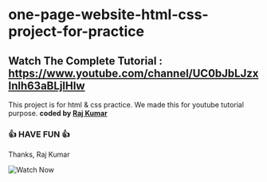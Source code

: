 # one-page-website-html-css-project-for-practice
## Watch The Complete Tutorial : https://www.youtube.com/channel/UC0bJbLJzxInlh63aBLjlHIw

This project is for html &amp; css practice. We made this for youtube tutorial purpose.
<b>coded by [Raj Kumar](https://github.com/rajkumarram786)</b>
### 👍 HAVE FUN 👍
Thanks, Raj Kumar

![Watch Now](./img/Design.jpg)
